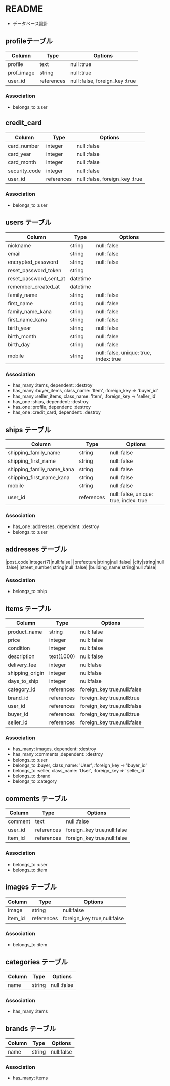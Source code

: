 # README


* データベース設計
## profileテーブル
|Column|Type|Options|
|------|----|-------|
|profile|text|null :true|
|prof_image|string|null :true|
|user_id|references|null :false, foreign_key :true|
### Association
 - belongs_to :user


## credit_card
|Column|Type|Options|
|------|----|-------|
|card_number|integer|null :false|
|card_year|integer|null :false|
|card_month|integer|null :false|
|security_code|integer|null :false|
|user_id|references|null :false, foreign_key :true|
### Association
 - belongs_to :user


## users テーブル
|Column|Type|Options|
|------|----|-------|
|nickname|string|null: false|
|email|string|null: false|
|encrypted_password|string| null: false|
|reset_password_token|string|
|reset_password_sent_at|datetime
|remember_created_at|datetime|
|family_name|string|null: false|
|first_name|string|null: false|
|family_name_kana|string|null: false|
|first_name_kana|string|null: false|
|birth_year|string|null: false|
|birth_month|string|null: false|
|birth_day|string|null: false|
|mobile|string|null: false, unique: true, index: true|
### Association
 - has_many :items, dependent: :destroy
 - has_many :buyer_items, class_name: 'Item', :foreign_key => 'buyer_id'
 - has_many :seller_items, class_name: 'Item', :foreign_key => 'seller_id'
 - has_one :ships, dependent: :destroy
 - has_one :profile, dependent: :destroy
 - has_one :credit_card, dependent: :destroy


## ships テーブル
|Column|Type|Options|
|------|----|-------|
|shipping_family_name|string|null: false|
|shipping_first_name|string|null: false|
|shipping_family_name_kana|string|null: false|
|shipping_first_name_kana|string|null: false|
|mobile|string|null :false|
|user_id|references|null: false, unique: true, index: true|
### Association
 - has_one :addresses, dependent: :destroy
 - belongs_to :user

## addresses テーブル
|post_code|integer(7)|null:false|
|prefecture|string|null:false|
|city|string|null :false|
|street_number|string|null :false|
|building_name|string|null :false|
### Association
 - belongs_to :ship


## items テーブル
|Column|Type|Options|
|------|----|-------|
|product_name|string|null: false|
|price|integer|null: false|
|condition|integer|null: false|
|description|text(1000)|null: false|
|delivery_fee|integer|null:false|
|shipping_origin|integer|null:false|
|days_to_ship|integer|null:false|
|category_id|references|foreign_key true,null:false|
|brand_id|references|foreign_key true,null:true|
|user_id|references|foreign_key true,null:false|
|buyer_id|references|foreign_key true,null:true|
|seller_id|references|foreign_key true,null:false|
### Association
 - has_many: images, dependent: :destroy
 - has_many :comments ,dependent: :destroy
 - belongs_to :user
 - belongs_to :buyer, class_name: 'User', :foreign_key => 'buyer_id'
 - belongs_to :seller, class_name: 'User', :foreign_key => 'seller_id'
 - belongs_to :brand
 - belongs_to :category

## comments テーブル
|Column|Type|Options|
|------|----|-------|
|comment|text|null :false|
|user_id|references|foreign_key true,null:false|
|item_id|references|foreign_key true,null:false|
### Association
 - belongs_to :user
 - belongs_to :item


## images テーブル
|Column|Type|Options|
|------|----|-------|
|image|string|null:false|
|item_id|references|foreign_key true,null:false|
### Association
 - belongs_to :item


## categories テーブル
|Column|Type|Options|
|------|----|-------|
|name|string|null :false|
### Association
 - has_many :items


## brands テーブル
|Column|Type|Options|
|------|----|-------|
|name|string|null:false|
### Association
 - has_many: items